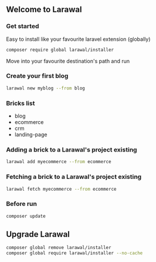 ## Welcome to Larawal

### Get started

Easy to install like your favourite laravel extension (globally)

```bash
composer require global larawal/installer
```

Move into your favourite destination's path and run

### Create your first blog

```bash
larawal new myblog --from blog
```

### Bricks list

- blog
- ecommerce
- crm
- landing-page

### Adding a brick to a Larawal's project existing

```bash
larawal add myecommerce --from ecommerce
```

### Fetching a brick to a Larawal's project existing

```bash
larawal fetch myecommerce --from ecommerce
```

### Before run

```bash
composer update
```

## Upgrade Larawal

```bash
composer global remove larawal/installer
composer global require larawal/installer --no-cache
```

